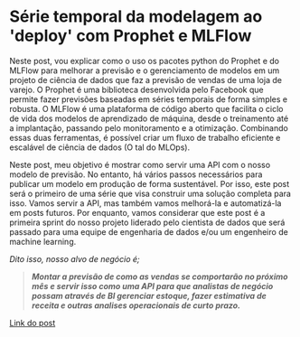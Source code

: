 # Série temporal da modelagem ao 'deploy' com Prophet e MLFlow

Neste post, vou explicar como o uso os pacotes python do Prophet e do MLFlow para melhorar a previsão e o gerenciamento de modelos em um projeto de ciência de dados que faz a previsão de vendas de uma loja de varejo. 
	O Prophet é uma biblioteca desenvolvida pelo Facebook que permite fazer previsões baseadas em séries temporais de forma simples e robusta. O MLFlow é uma plataforma de código aberto que facilita o ciclo de vida dos modelos de aprendizado de máquina, desde o treinamento até a implantação, passando pelo monitoramento e a otimização. Combinando essas duas ferramentas, é possível criar um fluxo de trabalho eficiente e escalável de ciência de dados (O tal do MLOps).

Neste post, meu objetivo é mostrar como servir uma API com o nosso modelo de previsão. No entanto, há vários passos necessários para publicar um modelo em produção de forma sustentável. Por isso, este post será o primeiro de uma série que visa construir uma solução completa para isso. Vamos servir a API, mas também vamos melhorá-la e automatizá-la em posts futuros. Por enquanto, vamos considerar que este post é a primeira sprint do nosso projeto liderado pelo cientista de dados que será passado para uma equipe de engenharia de dados e/ou um engenheiro de machine learning.

_Dito isso, nosso alvo de negócio é;_
>	**_Montar a previsão de como as vendas se comportarão no próximo mês e servir isso como uma API para que analistas de negócio possam através de BI gerenciar estoque, fazer estimativa de receita e outras analises operacionais de curto prazo._**

[Link do post](https://www.wimyd.com.br/post/s%C3%A9rie-temporal-da-modelagem-a-api-com-prophet-e-mlflow)
